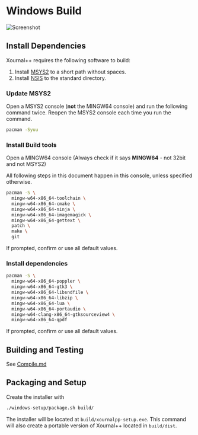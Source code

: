 # Windows Build

![Screenshot](./main-win.png?raw=true "Xournal++ Screenshot on Win10")

## Install Dependencies

Xournal++ requires the following software to build:

1. Install [MSYS2](https://www.msys2.org/) to a short path without spaces.
2. Install [NSIS](https://nsis.sourceforge.io/Download) to the standard directory.

### Update MSYS2

Open a MSYS2 console (**not** the MINGW64 console) and run the following command twice. Reopen the MSYS2 console each time you run the command.

```sh
pacman -Syuu
```

### Install Build tools

Open a MINGW64 console (Always check if it says **MINGW64** - not 32bit and not MSYS2)

All following steps in this document happen in this console, unless specified otherwise.

```sh
pacman -S \
  mingw-w64-x86_64-toolchain \
  mingw-w64-x86_64-cmake \
  mingw-w64-x86_64-ninja \
  mingw-w64-x86_64-imagemagick \
  mingw-w64-x86_64-gettext \
  patch \
  make \
  git
```

If prompted, confirm or use all default values.

### Install dependencies

```sh
pacman -S \
  mingw-w64-x86_64-poppler \
  mingw-w64-x86_64-gtk3 \
  mingw-w64-x86_64-libsndfile \
  mingw-w64-x86_64-libzip \
  mingw-w64-x86_64-lua \
  mingw-w64-x86_64-portaudio \
  mingw-w64-clang-x86_64-gtksourceview4 \
  mingw-w64-x86_64-qpdf
```

If prompted, confirm or use all default values.

## Building and Testing

See [Compile.md](./Compile.md)

## Packaging and Setup

Create the installer with
```sh
./windows-setup/package.sh build/
```

The installer will be located at `build/xournalpp-setup.exe`. This
command will also create a portable version of Xournal++ located in
`build/dist`.

